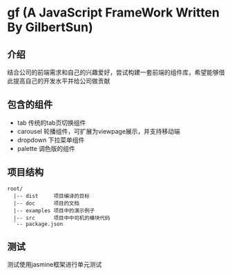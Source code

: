 gf (A JavaScript FrameWork Written By GilbertSun)
====

## 介绍

结合公司的前端需求和自己的兴趣爱好，尝试构建一套前端的组件库，希望能够借此提高自己的开发水平并给公司做贡献

## 包含的组件

* tab 传统的tab页切换组件
* carousel 轮播组件，可扩展为viewpage展示，并支持移动端
* dropdown 下拉菜单组件
* palette 调色版的组件

## 项目结构

```
root/
  |-- dist     项目编译的目标
  |-- doc      项目的文档
  |-- examples 项目中的演示例子
  |-- src      项目中中司机的模块代码
  `-- package.json
```

## 测试

测试使用jasmine框架进行单元测试
